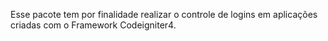Esse pacote tem por finalidade realizar o controle de logins em aplicações criadas com o Framework Codeigniter4.
